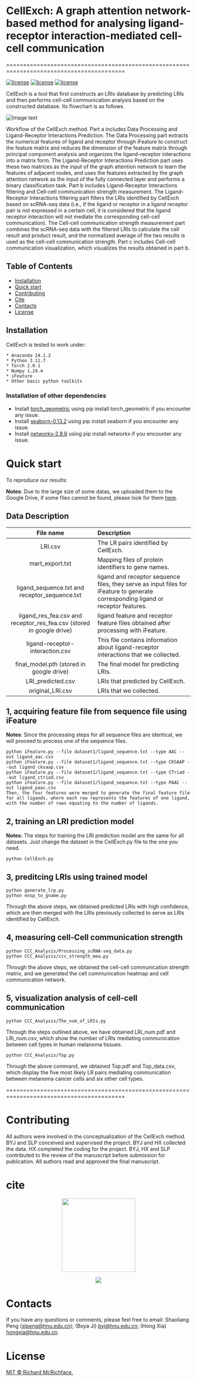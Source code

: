 
# CellExch: A graph attention network-based method for analysing ligand-receptor interaction-mediated cell-cell communication
=========================================================================================


[![license](https://img.shields.io/badge/python_-3.11.7_-blue)](https://www.python.org/)
[![license](https://img.shields.io/badge/torch_-2.0.1_-orange)](https://pytorch.org/)
[![license](https://img.shields.io/badge/iFeature_-yellow)](https://github.com/Superzchen/iFeature/)


CellExch is a tool that first constructs an LRIs database by predicting LRIs and then performs cell-cell communication analysis based on the constructed database. Its flowchart is as follows.


![Image text](https://github.com/xh-lab/CellExch/blob/master/CellExch_workflow_00.png)


Workflow of the CellExch method. Part a includes Data Processing and Ligand-Receptor Interactions Prediction. The Data Processing part extracts the numerical features of ligand and receptor through iFeature to construct the feature matrix and reduces the dimension of the feature matrix through principal component analysis and organizes the ligand-receptor interactions into a matrix form. The Ligand-Receptor Interactions Prediction part uses these two matrices as the input of the graph attention network to learn the features of adjacent nodes, and uses the features extracted by the graph attention network as the input of the fully connected layer and performs a binary classification task. Part b includes Ligand-Receptor Interactions filtering and Cell-cell communication strength measurement. The Ligand-Receptor Interactions filtering part filters the LRIs identified by CellExch based on scRNA-seq data (i.e., if the ligand or receptor in a ligand receptor pair is not expressed in a certain cell, it is considered that the ligand receptor interaction will not mediate the corresponding cell-cell communication). The Cell-cell communication strength measurement part combines the scRNA-seq data with the filtered LRIs to calculate the cell result and product result, and the normalized average of the two results is used as the cell-cell communication strength. Part c includes Cell-cell communication visualization, which visualizes the results obtained in part b.

## Table of Contents

- [Installation](#installation)
- [Quick start](#quick-start)
- [Contributing](#contributing)
- [Cite](#cite)
- [Contacts](#contacts)
- [License](#license)


## Installation
CellExch is tested to work under:

```
* Anaconda 24.1.2
* Python 3.11.7
* Torch 2.0.1
* Numpy 1.24.4
* iFeature
* Other basic python toolkits
```
### Installation of other dependencies
* Install [torch_geometric](https://pytorch-geometric.readthedocs.io/en/latest/) using pip install torch_geometric if you encounter any issue.
* Install [seaborn-0.13.2](https://seaborn.pydata.org/) using pip install seaborn if you encounter any issue.
* Install [networkx-2.8.8](https://pypi.org/project/networkx/2.8.8/) using pip install networkx if you encounter any issue.


# Quick start
To reproduce our results:

**Notes**: Due to the large size of some datas, we uploaded them to the Google Drive, if some files cannot be found, please look for them [here](https://drive.google.com/drive/folders/1krX0ulqYsRF_xtDRIgJ0FZXVIP1L1FI-?usp=drive_link). 

## Data Description
| **File name** | **Description** |
| :---: | :--- |
| LRI.csv | The LR pairs identified by CellExch. | 
| mart_export.txt | Mapping files of protein identifiers to gene names. |
| ligand_sequence.txt and receptor_sequence.txt | ligand and receptor sequence files, they serve as input files for iFeature to generate corresponding ligand or receptor features. |
| ligand_res_fea.csv and receptor_res_fea.csv (stored in google drive) | ligand feature and receptor feature files obtained after processing with iFeature. | 
| ligand-receptor-interaction.csv | This file contains information about ligand-receptor interactions that we collected. |
| final_model.pth (stored in google drive) | The final model for predicting LRIs. |
| LRI_predicted.csv | LRIs that predicted by CellExch. |
| original_LRI.csv | LRIs that we collected. |

## 1, acquiring feature file from sequence file using iFeature
**Notes**: Since the processing steps for all sequence files are identical, we will proceed to process one of the sequence files.
```
python iFeature.py --file dataset1/ligand_sequence.txt --type AAC --out ligand_aac.csv
python iFeature.py --file dataset1/ligand_sequence.txt --type CKSAAP --out ligand_cksaap.csv
python iFeature.py --file dataset1/ligand_sequence.txt --type CTriad --out ligand_ctriad.csv
python iFeature.py --file dataset1/ligand_sequence.txt --type PAAC --out ligand_paac.csv
Then, the four features were merged to generate the final feature file for all ligands, where each row represents the features of one ligand, with the number of rows equating to the number of ligands.
```

## 2, training an LRI prediction model
**Notes**: The steps for training the LRI prediction model are the same for all datasets. Just change the dataset in the CellExch.py ​​file to the one you need.
```
python CellExch.py
```
## 3, preditcing LRIs using trained model
```
python generate_lrp.py
python ensp_to_gname.py
```
Through the above steps, we obtained predicted LRIs with high confidence, which are then merged with the LRIs previously collected to serve as LRIs identified by CellExch.

## 4, measuring cell-Cell communication strength
```
python CCC_Analysis/Processing_scRNA-seq_data.py
python CCC_Analysis/ccc_strength_mea.py
```
Through the above steps, we obtained the cell-cell communication strength matrix, and we generated the cell communication heatmap and cell communication network.

## 5, visualization analysis of cell-cell communication
```
python CCC_Analysis/The_num_of_LRIs.py
```
Through the steps outlined above, we have obtained LRi_num.pdf and LRi_num.csv, which show the number of LRIs mediating communication between cell types in human melanoma tissues.

```
python CCC_Analysis/Top.py
```
Through the above command, we obtained Top.pdf and Top_data.csv, which display the five most likely LR pairs mediating communication between melanoma cancer cells and six other cell types.

=========================================================================================



# Contributing 
All authors were involved in the conceptualization of the CellExch method. BYJ and SLP conceived and supervised the project. BYJ and HX collected the data. HX completed the coding for the project. BYJ, HX and SLP contributed to the review of the manuscript before submission for publication. All authors read and approved the final manuscript.

# cite
<p align="center">
  <a href="https://clustrmaps.com/site/1c0ne">
    <img width="200" src="https://www.clustrmaps.com/map_v2.png?d=Uf341eT4GWYarTxGkL949w2hBYAIbAVB9oHe0UjCFC8&cl=ffffff"></a>
</p>

<p align="center">
  <a href="#">
     <img src="https://api.visitorbadge.io/api/visitors?path=https%3A%2F%2Fgithub.com%2Fxh-lab%2FCellExch&countColor=%23263759" />
   </a>
</p>


# Contacts
If you have any questions or comments, please feel free to email: Shaoliang Peng (slpeng@hnu.edu.cn); (Boya Ji) byj@hnu.edu.cn; (Hong Xia) hongxia@hnu.edu.cn.

# License

[MIT &copy; Richard McRichface.](../LICENSE)
